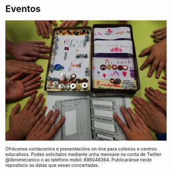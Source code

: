 # Eventos
![libromecanico](https://github.com/libromecanico/Eventos/blob/master/libromecanico.JPG)

Ofrécense contacontos e presentacións on-line para colexios e centros educativos. Podes solicitalos mediante unha mensaxe na conta de Twitter @libromecanico o ao teléfono móbil: 696048364. Publicaránse neste repositorio as datas que sexan concertadas.
